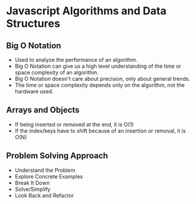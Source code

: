 # Javascript Algorithms and Data Structures

## Big O Notation

- Used to analyze the performance of an algorithm.
- Big O Notation can give us a high level understanding of the time or space complexity of an algorithm.
- Big O Notation doesn't care about precision, only about general trends.
- The time or space complexity depends only on the algorithm, not the hardware used.

## Arrays and Objects

- If being inserted or removed at the end, it is O(1)
- If the index/keys have to shift because of an insertion or removal, it is O(N)

## Problem Solving Approach

- Understand the Problem
- Explore Concrete Examples
- Break It Down
- Solve/Simplify
- Look Back and Refactor
